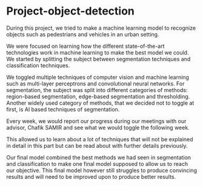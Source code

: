# Project-object-detection


During this project, we tried to make a machine learning model to recognize objects such as pedestrians and vehicles in an urban setting.

We were focused on learning how the different state-of-the-art technologies work in machine learning to make the best model we could. We started by splitting the subject between segmentation techniques and classification techniques. 

We toggled multiple techniques of computer vision and machine learning such as multi-layer perceptrons and convolutional neural networks. For segmentation, the subject was split into different categories of methods: region-based segmentation, edge-based segmentation and thresholding. Another widely used category of methods, that we decided not to toggle at first, is AI based techniques of segmentation.

Every week, we would report our progress during our meetings with our advisor, Chafik SAMIR and see what we would toggle the following week.

This allowed us to learn about a lot of techniques that will not be explained in detail in this part but can be read about with further details previously.

Our final model combined the best methods we had seen in segmentation and classification to make one final model supposed to allow us to reach our objective. This final model however still struggles to produce convincing results and will need to be improved upon to produce better results. 
